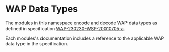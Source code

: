# WAP Data Types
The modules in this namespace encode and decode WAP data types
as defined in specification [WAP-230230-WSP-20010705-a](http://www.openmobilealliance.org/tech/affiliates/wap/wap-230-wsp-20010705-a.pdf).

Each modules's documentation includes a reference to the applicable WAP data type in the specification.
